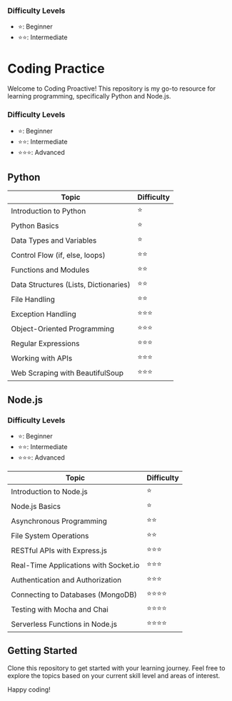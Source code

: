 
### Difficulty Levels
- ⭐️: Beginner
- ⭐️⭐️: Intermediate
# Coding Practice

Welcome to Coding Proactive! This repository is my go-to resource for learning programming, specifically Python and Node.js.

### Difficulty Levels
- ⭐️: Beginner
- ⭐️⭐️: Intermediate
- ⭐️⭐️⭐️: Advanced

## Python



| Topic                            | Difficulty  |
|----------------------------------|------------|
| Introduction to Python           | ⭐️          |
| Python Basics                    | ⭐️          |
| Data Types and Variables         | ⭐️          |
| Control Flow (if, else, loops)   | ⭐️⭐️        |
| Functions and Modules            | ⭐️⭐️        |
| Data Structures (Lists, Dictionaries) | ⭐️⭐️        |
| File Handling                    | ⭐️⭐️        |
| Exception Handling               | ⭐️⭐️⭐️      |
| Object-Oriented Programming      | ⭐️⭐️⭐️      |
| Regular Expressions              | ⭐️⭐️⭐️      |
| Working with APIs                | ⭐️⭐️⭐️      |
| Web Scraping with BeautifulSoup   | ⭐️⭐️⭐️      |

## Node.js

### Difficulty Levels
- ⭐️: Beginner
- ⭐️⭐️: Intermediate
- ⭐️⭐️⭐️: Advanced

| Topic                            | Difficulty  |
|----------------------------------|------------|
| Introduction to Node.js          | ⭐️          |
| Node.js Basics                   | ⭐️          |
| Asynchronous Programming         | ⭐️⭐️        |
| File System Operations           | ⭐️⭐️        |
| RESTful APIs with Express.js     | ⭐️⭐️⭐️      |
| Real-Time Applications with Socket.io | ⭐️⭐️⭐️      |
| Authentication and Authorization | ⭐️⭐️⭐️      |
| Connecting to Databases (MongoDB) | ⭐️⭐️⭐️⭐️    |
| Testing with Mocha and Chai      | ⭐️⭐️⭐️⭐️    |
| Serverless Functions in Node.js  | ⭐️⭐️⭐️⭐️    |

## Getting Started
Clone this repository to get started with your learning journey. Feel free to explore the topics based on your current skill level and areas of interest.

Happy coding!

